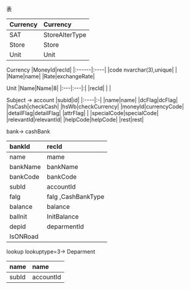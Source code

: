 表

|Currency|Currency|
|:-------|:-------|
|SAT|StoreAlterType|
|Store|Store|
|Unit|Unit|


Currency
|MoneyId|recId|
|:------|:----|
|code nvarchar(3),unique| |
|Name|name|
|Rate|exchangeRate|

Unit
|Name|Name|8|
|:---|:---|:|
|recId| |  |

Subject -> account
|subid|id|
|:----|:-|
|name|name|
|dcFlag|dcFlag|
|hsCash|checkCash|
|hsWb|checkCurrency|
|moneyId|currencyCode|
|detailFlag|detailFlag|
|attrFlag|  |
|specialCode|specialCode|
|relevantId|relevantId|
|helpCode|helpCode|
|rest|rest|


bank-> cashBank

|bankId|recId|
|:-----|:----|
|name|mame|
|bankName|bankName|
|bankCode|bankCode|
|subId|accountId|
|falg|falg ,CashBankType|
|balance|balance|
|balInit|InitBalance|
|depid|deparmentId|
|IsONRoad|  |

lookup lookuptype=3-> Deparment

|name|name|
|:---|:---|
|subId|accountId|